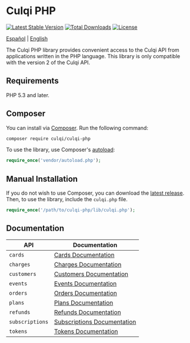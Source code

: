 # Culqi PHP

[![Latest Stable Version](https://poser.pugx.org/culqi/culqi-php/v/stable)](https://packagist.org/packages/culqi/culqi-php)
[![Total Downloads](https://poser.pugx.org/culqi/culqi-php/downloads)](https://packagist.org/packages/culqi/culqi-php)
[![License](https://poser.pugx.org/culqi/culqi-php/license)](https://packagist.org/packages/culqi/culqi-php)

[Español](lang/es/README.md) |
[English](README.md)

The Culqi PHP library provides convenient access to the Culqi API from
applications written in the PHP language. This library is only compatible with the version 2 of the Culqi API.

## Requirements

PHP 5.3 and later.

## Composer

You can install via [Composer](http://getcomposer.org/). Run the following command:

```sh
composer require culqi/culqi-php
```

To use the library, use Composer's [autoload](https://getcomposer.org/doc/01-basic-usage.md#autoloading):

```php
require_once('vendor/autoload.php');
```

## Manual Installation

If you do not wish to use Composer, you can download the [latest release](https://github.com/culqi/culqi-php/releases). Then, to use the library, include the `culqi.php` file.

```php
require_once('/path/to/culqi-php/lib/culqi.php');
```

## Documentation

| API             | Documentation                                                    |
| --------------- | ---------------------------------------------------------------- |
| `cards`         | [Cards Documentation](resources/cards/README.md)                 |
| `charges`       | [Charges Documentation](resources/charges/README.md)             |
| `customers`     | [Customers Documentation](resources/customers/README.md)         |
| `events`        | [Events Documentation](resources/events/README.md)               |
| `orders`        | [Orders Documentation](resources/orders/README.md)               |
| `plans`         | [Plans Documentation](resources/plans/README.md)                 |
| `refunds`       | [Refunds Documentation](resources/refunds/README.md)             |
| `subscriptions` | [Subscriptions Documentation](resources/subscriptions/README.md) |
| `tokens`        | [Tokens Documentation](resources/tokens/README.md)               |
